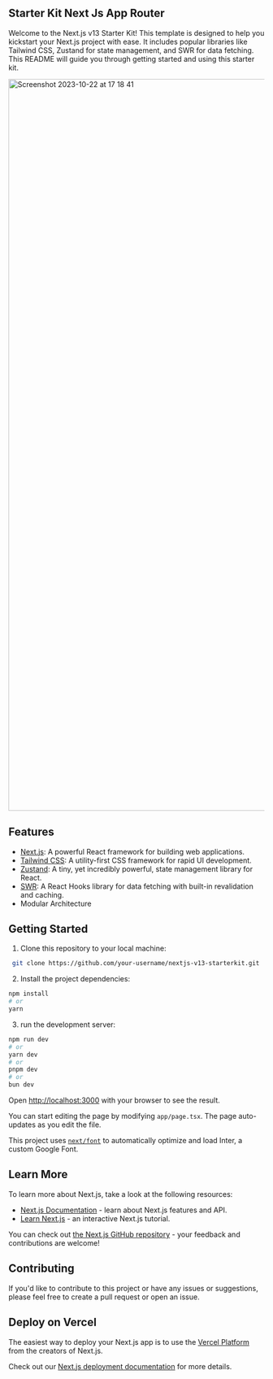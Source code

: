 ## Starter Kit Next Js App Router

Welcome to the Next.js v13 Starter Kit! This template is designed to help you kickstart your Next.js project with ease. It includes popular libraries like Tailwind CSS, Zustand for state management, and SWR for data fetching. This README will guide you through getting started and using this starter kit.

<img width="1440" alt="Screenshot 2023-10-22 at 17 18 41" src="https://github.com/Bayusetiawan45/starterkit-nextjs-app-router/assets/99315255/42d806df-bfcc-4384-905d-eb4ff06b4731">

## Features

- [Next.js](https://nextjs.org/): A powerful React framework for building web applications.
- [Tailwind CSS](https://tailwindcss.com/): A utility-first CSS framework for rapid UI development.
- [Zustand](https://github.com/pmndrs/zustand): A tiny, yet incredibly powerful, state management library for React.
- [SWR](https://swr.vercel.app/): A React Hooks library for data fetching with built-in revalidation and caching.
- Modular Architecture


## Getting Started

1. Clone this repository to your local machine:

```bash
 git clone https://github.com/your-username/nextjs-v13-starterkit.git
```

2. Install the project dependencies:
```bash
npm install
# or
yarn
```

3. run the development server:

```bash
npm run dev
# or
yarn dev
# or
pnpm dev
# or
bun dev
```

Open [http://localhost:3000](http://localhost:3000) with your browser to see the result.

You can start editing the page by modifying `app/page.tsx`. The page auto-updates as you edit the file.

This project uses [`next/font`](https://nextjs.org/docs/basic-features/font-optimization) to automatically optimize and load Inter, a custom Google Font.

## Learn More

To learn more about Next.js, take a look at the following resources:

- [Next.js Documentation](https://nextjs.org/docs) - learn about Next.js features and API.
- [Learn Next.js](https://nextjs.org/learn) - an interactive Next.js tutorial.

You can check out [the Next.js GitHub repository](https://github.com/vercel/next.js/) - your feedback and contributions are welcome!

## Contributing
If you'd like to contribute to this project or have any issues or suggestions, please feel free to create a pull request or open an issue.

## Deploy on Vercel

The easiest way to deploy your Next.js app is to use the [Vercel Platform](https://vercel.com/new?utm_medium=default-template&filter=next.js&utm_source=create-next-app&utm_campaign=create-next-app-readme) from the creators of Next.js.

Check out our [Next.js deployment documentation](https://nextjs.org/docs/deployment) for more details.
